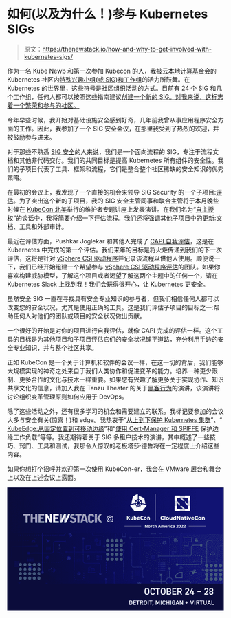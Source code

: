 # 如何(以及为什么！)参与 Kubernetes SIGs

> 原文：<https://thenewstack.io/how-and-why-to-get-involved-with-kubernetes-sigs/>

作为一名 Kube Newb 和第一次参加 Kubecon 的人，我被[云本地计算基金会](https://cncf.io/?utm_content=inline-mention)的 Kubernetes 社区内[特殊兴趣小组(或 SIG)和工作组](https://github.com/kubernetes-sigs)的活力所鼓舞。在 Kubernetes 的世界里，这些符号是社区组织活动的方式。目前有 24 个 SIG 和几个工作组，任何人都可以按照这些指南建议[创建一个新的 SIG。对我来说，这标志着一个繁荣和参与的社区。](https://github.com/kubernetes/community/blob/master/sig-wg-lifecycle.md)

今年早些时候，我开始对基础设施安全感到好奇，几年前我曾从事应用程序安全方面的工作。因此，我参加了一个 SIG 安全会议，在那里我受到了热烈的欢迎，并被鼓励参与进来。

对于那些不熟悉 [SIG 安全](https://github.com/kubernetes/community/blob/master/sig-security/charter.md)的人来说，我们是一个面向流程的 SIG，专注于流程文档和其他非代码交付。我们的共同目标是提高 Kubernetes 所有组件的安全性。我们的子项目代表了工具、框架和流程，它们是整合整个社区稀缺的安全知识的优秀策略。

在最初的会议上，我发现了一个直接的机会来领导 SIG Security 的一个子项目:[评估](https://github.com/kubernetes/sig-security/tree/main/sig-security-assessments)。为了突出这个新的子项目，我的 SIG 安全主管同事和联合主管将于本月晚些时候在 [KubeCon 北美](https://events.linuxfoundation.org/kubecon-cloudnativecon-north-america/)举行的维护者专题讲座上发表演讲。在我们名为“[自主授权](https://kccncna2022.sched.com/event/182OS)”的谈话中，我将简要介绍一下评估流程。我们还将强调其他子项目中的更新:文档、工具和外部审计。

最近在评估方面，Pushkar Joglekar 和其他人完成了 [CAPI 自我评估](https://sched.co/182HO)，这是在 Kubernetes 中完成的第一个评估。我们来年的目标是将火炬传递到我们的下一次评估，这将是针对 [vSphere CSI 驱动程序](https://github.com/kubernetes-sigs/vsphere-csi-driver)并记录该流程以供他人使用。顺便说一下，我们已经开始组建一个希望参与 [vSphere CSI 驱动程序评估](https://github.com/kubernetes/sig-security/issues/21#issuecomment-1147992373)的团队。如果你喜欢构建威胁模型，了解这个项目或者渴望了解这两个主题中的任何一个，请在 Kubernetes Slack 上找到我！我们会玩得很开心，让 Kubernetes 更安全。

虽然安全 SIG 一直在寻找具有安全专业知识的参与者，但我们相信任何人都可以改变您的安全状况，尤其是使用正确的工具。这是我们评估子项目的目标之一:帮助任何人对他们的团队或项目的安全状况做出贡献。

一个很好的开始是对你的项目进行自我评估，就像 CAPI 完成的评估一样。这个工具的目标是为其他项目和子项目评估它们的安全状况铺平道路，充分利用手边的安全专业知识，并与整个社区共享。

正如 KubeCon 是一个关于计算机和软件的会议一样，在这一切的背后，我们能够大规模实现的神奇之处来自于我们人类协作和促进变革的能力。培养一种更少限制、更多合作的文化与技术一样重要。如果您有兴趣了解更多关于实现协作、知识共享文化的信息，请加入我在 Tanzu Theater 的关于[黑客行为](https://medium.com/@aens1066/dev-is-the-new-ops-and-ops-is-the-new-dev-d4eeac1e6796)的演讲，该演讲将讨论组织变革管理原则如何应用于 DevOps。

除了这些活动之外，还有很多学习的机会和需要建立的联系。我标记要参加的会议大多与安全有关(惊喜！)和 edge。我热衷于“[从上到下保护 Kubernetes 集群](https://sched.co/182Eg)”、“ [KubeEdge:从固定位置到可移动边缘](https://sched.co/182NF)”和“[使用 Cert-Manager 和 SPIFFE](https://sched.co/182GZ) 保护边缘工作负载”等等。我还期待着关于 SIG 多租户技术的演讲，其中概述了一些技巧、窍门、工具和测试，我那令人惊叹的老板塔莎·德鲁将在一定程度上介绍这些内容。

如果你想打个招呼并欢迎第一次使用 KubeCon-er，我会在 VMware 展台和舞台上以及在上述会议上露面。

![](img/25bc05722c52e80806074bddd7e413fd.png)

<svg xmlns:xlink="http://www.w3.org/1999/xlink" viewBox="0 0 68 31" version="1.1"><title>Group</title> <desc>Created with Sketch.</desc></svg>